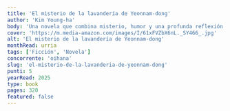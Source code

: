 ```yaml
---
title: 'El misterio de la lavandería de Yeonnam-dong'
author: 'Kim Young-ha'
body: 'Una novela que combina misterio, humor y una profunda reflexión sobre la vida urbana en Seúl. A través de la historia de una lavandería y sus peculiares clientes, el autor nos sumerge en un mundo lleno de secretos y sorpresas.'
cover: 'https://m.media-amazon.com/images/I/61xFVZbX6nL._SY466_.jpg'
alt: 'El misterio de la lavandería de Yeonnam-dong'
monthRead: urria
tags: ['Ficción', 'Novela']
concorrente: 'oihana'
slug: 'el-misterio-de-la-lavanderia-de-yeonnam-dong'
punti: 5
yearRead: 2025
type: book
pages: 320
featured: false
---
```

